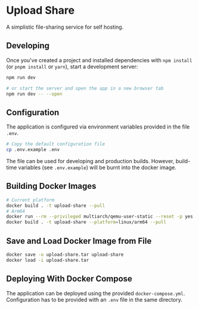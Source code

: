 # Upload Share

A simplistic file-sharing service for self hosting.

## Developing

Once you've created a project and installed dependencies with `npm install` (or `pnpm install` or `yarn`), start a development server:

```bash
npm run dev

# or start the server and open the app in a new browser tab
npm run dev -- --open
```

## Configuration

The application is configured via environment variables provided in the file `.env`.
```bash
# Copy the default configuration file
cp .env.example .env
```

The file can be used for developing and production builds. However, build-time variables (see
`.env.example`) will be burnt into the docker image.

## Building Docker Images

```bash
# Current platform
docker build . -t upload-share --pull
# Arm64
docker run --rm --privileged multiarch/qemu-user-static --reset -p yes
docker build . -t upload-share --platform=linux/arm64 --pull
```

## Save and Load Docker Image from File

```bash
docker save -o upload-share.tar upload-share
docker load -i upload-share.tar
```

## Deploying With Docker Compose

The application can be deployed using the provided `docker-compose.yml`. Configuration has to be provided with an `.env` file in the same directory.